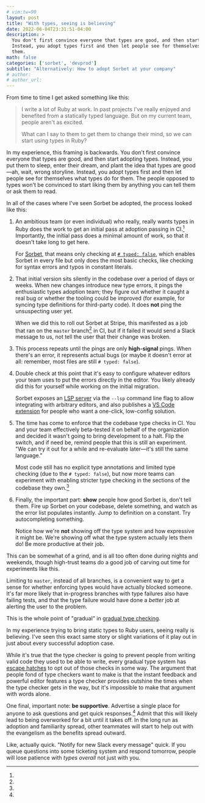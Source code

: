 ```yaml
---
# vim:tw=90
layout: post
title: "With types, seeing is believing"
date: 2022-06-04T23:31:51-04:00
description: >
  You don't first convince everyone that types are good, and then start adopting types.
  Instead, you adopt types first and then let people see for themselves what types do for
  them.
math: false
categories: ['sorbet', 'devprod']
subtitle: "Alternatively: How to adopt Sorbet at your company"
# author:
# author_url:
---
```


From time to time I get asked something like this:

> I write a lot of Ruby at work. In past projects I've really enjoyed and benefited from
> a statically typed language. But on my current team, people aren't as excited.
>
> What can I say to them to get them to change their mind, so we can start using types in
> Ruby?

In my experience, this framing is backwards. You don't first convince everyone that types
are good, and then start adopting types. Instead, you put them to sleep, enter their
dream, and plant the idea that types are good—ah, wait, wrong storyline. Instead, you adopt
types first and then let people see for themselves what types do for them. The people
opposed to types won't be convinced to start liking them by anything you can tell them or
ask them to read.

<!-- more -->

In all of the cases where I've seen Sorbet be adopted, the process looked like
this:

1. An ambitious team (or even individual) who really, really wants types in Ruby does the
   work to get an initial pass at adoption passing in CI.[^grind] Importantly, the initial
   pass does a minimal amount of work, so that it doesn't take long to get here.

   For [Sorbet], that means only checking at [`# typed: false`], which enables Sorbet in
   every file but only does the most basic checks, like checking for syntax errors and
   typos in constant literals.

1. That initial version sits silently in the codebase over a period of days or weeks. When
   new changes introduce new type errors, it pings the enthusiastic types adoption team;
   they figure out whether it caught a real bug or whether the tooling could be improved
   (for example, for syncing type definitions for third-party code). It does **not** ping
   the unsuspecting user yet.

   When we did this to roll out Sorbet at Stripe, this manifested as a job that ran on the
   `master` branch[^master] in CI, but if it failed it would send a Slack message to us,
   not tell the user that their change was broken.

1. This process repeats until the pings are only **high-signal** pings. When there's an
   error, it represents actual bugs (or maybe it doesn't error at all: remember, most files
   are still `# typed: false`).

1. Double check at this point that it's easy to configure whatever editors your team uses
   to put the errors directly in the editor. You likely already did this for yourself
   while working on the initial migration.

   Sorbet exposes an [LSP server] via the `--lsp` command line flag to allow integrating
   with arbitrary editors, and also publishes a [VS Code extension] for people who want a
   one-click, low-config solution.

1. The time has come to enforce that the codebase type checks in CI. You and your team
   effectively beta-tested it on behalf of the organization and decided it wasn't going to
   bring development to a halt. Flip the switch, and if need be, remind people that this
   is still an experiment. "We can try it out for a while and re-evaluate later—it's still
   the same language."

   Most code still has no explicit type annotations and limited type checking (due to the
   `# typed: false`), but now more teams can experiment with enabling stricter type
   checking in the sections of the codebase they own.[^gradual]

1. Finally, the important part: **show** people how good Sorbet is, don't tell them. Fire
   up Sorbet on your codebase, delete something, and watch as the error list populates
   instantly. Jump to definition on a constant. Try autocompleting something.

   Notice how we're **not** showing off the type system and how expressive it might
   be. We're showing off what the type system actually lets them do! Be more productive at
   their job.

[^grind]:
  This can be somewhat of a grind, and is all too often done during nights and weekends,
  though high-trust teams do a good job of carving out time for experiments like this.

[^master]:
  Limiting to `master`, instead of all branches, is a convenient way to get a sense for
  whether enforcing types would have actually blocked someone. It's far more likely that
  in-progress branches with type failures also have failing tests, and that the type
  failure would have done a _better_ job at alerting the user to the problem.

[^gradual]:
  This is the whole point of "gradual" in [gradual type checking].

In my experience trying to bring static types to Ruby users, seeing really is believing.
I've seen this exact same story or slight variations of it play out in just about
every successful adoption case.

While it's true that the type checker is going to prevent people from writing valid code
they used to be able to write, every gradual type system has [escape hatches] to opt out
of those checks in some way. The argument that people fond of type checkers want to make
is that the instant feedback and powerful editor features a type checker provides
outshine the times when the type checker gets in the way, but it's impossible to make that
argument with words alone.

One final, important note: **be supportive**. Advertise a single place for anyone to ask
questions and get quick responses.[^quick] Admit that this will likely lead to being
overworked for a bit until it takes off. In the long run as adoption and familiarity
spread, other teammates will start to help out with the evangelism as the benefits spread
outward.

[^quick]:
  Like, actually quick. "Notify for new Slack every message" quick. If you queue questions
  into some ticketing system and respond tomorrow, people will lose patience with _types
  overall_ not just with you.

[Sorbet]: https://sorbet.org
[`# typed: false`]: https://sorbet.org/docs/static#file-level-granularity-strictness-levels
[LSP Server]: https://microsoft.github.io/language-server-protocol/
[VS Code extension]: https://sorbet.org/docs/vscode
[gradual type checking]: https://sorbet.org/docs/gradual
[escape hatches]: https://sorbet.org/docs/troubleshooting#escape-hatches

